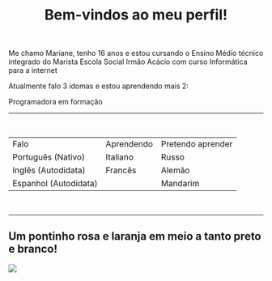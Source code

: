 <h1 align="center"> Bem-vindos ao meu perfil! </h1>
<br>
<p>Me chamo Mariane, tenho 16 anos e estou cursando o Ensino Médio técnico integrado do Marista Escola Social Irmão Acácio com curso Informática para a internet</p>
<p>Atualmente falo 3 idomas e estou aprendendo mais 2:</p>
<p>Programadora em formação</p>
<hr>
<br>
<table>
  <tr>
    <td> Falo</td>
    <td>Aprendendo</td>
    <td>Pretendo aprender</td>
  </tr>
  <tr>
    <td>Português (Nativo)</td>
    <td>Italiano</td>
    <td>Russo</td>
  </tr>
  <tr>
    <td>Inglês (Autodidata)</td>
    <td>Francês</td>
    <td>Alemão</td>
  </tr>
  <tr>
    <td>Espanhol (Autodidata)</td>
    <td></td>
    <td>Mandarim</td>
  </tr>
</table>
<br>
<hr>
<h2>Um pontinho rosa e laranja em meio a tanto preto e branco!</h2>

![](https://tse2.mm.bing.net/th/id/OIP.1wzebCTkGxhE3HPdFftGlQHaHT?w=498&h=491&rs=1&pid=ImgDetMain&o=7&rm=3)
